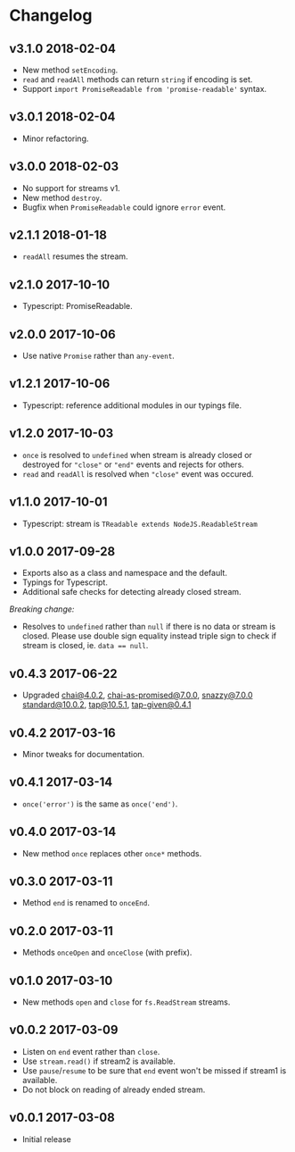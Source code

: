 # Changelog

## v3.1.0 2018-02-04

  * New method `setEncoding`.
  * `read` and `readAll` methods can return `string` if encoding is set.
  * Support `import PromiseReadable from 'promise-readable'` syntax.

## v3.0.1 2018-02-04

  * Minor refactoring.

## v3.0.0 2018-02-03

  * No support for streams v1.
  * New method `destroy`.
  * Bugfix when `PromiseReadable` could ignore `error` event.

## v2.1.1 2018-01-18

  * `readAll` resumes the stream.

## v2.1.0 2017-10-10

  * Typescript: PromiseReadable<TReadable extends Readable>.

## v2.0.0 2017-10-06

  * Use native `Promise` rather than `any-event`.

## v1.2.1 2017-10-06

  * Typescript: reference additional modules in our typings file.

## v1.2.0 2017-10-03

  * `once` is resolved to `undefined` when stream is already closed or
    destroyed for `"close"` or `"end"` events and rejects for others.
  * `read` and `readAll` is resolved when `"close"` event was occured.

## v1.1.0 2017-10-01

  * Typescript: stream is `TReadable extends NodeJS.ReadableStream`

## v1.0.0 2017-09-28

  * Exports also as a class and namespace and the default.
  * Typings for Typescript.
  * Additional safe checks for detecting already closed stream.

  _Breaking change:_

  * Resolves to `undefined` rather than `null` if there is no data or stream is
    closed. Please use double sign equality instead triple sign to check if
    stream is closed, ie. `data == null`.

## v0.4.3 2017-06-22

  * Upgraded chai@4.0.2, chai-as-promised@7.0.0, snazzy@7.0.0
    standard@10.0.2, tap@10.5.1, tap-given@0.4.1

## v0.4.2 2017-03-16

  * Minor tweaks for documentation.

## v0.4.1 2017-03-14

  * `once('error')` is the same as `once('end')`.

## v0.4.0 2017-03-14

  * New method `once` replaces other `once*` methods.

## v0.3.0 2017-03-11

  * Method `end` is renamed to `onceEnd`.

## v0.2.0 2017-03-11

  * Methods `onceOpen` and `onceClose` (with prefix).

## v0.1.0 2017-03-10

  * New methods `open` and `close` for `fs.ReadStream` streams.

## v0.0.2 2017-03-09

  * Listen on `end` event rather than `close`.
  * Use `stream.read()` if stream2 is available.
  * Use `pause`/`resume` to be sure that `end` event won't be missed if stream1
    is available.
  * Do not block on reading of already ended stream.

## v0.0.1 2017-03-08

  * Initial release
